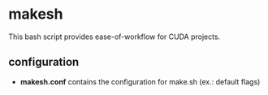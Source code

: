 # makesh
This bash script provides ease-of-workflow for CUDA projects.
## configuration
* **makesh.conf** contains the configuration for make.sh (ex.: default flags)
